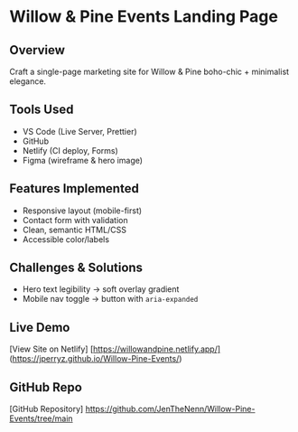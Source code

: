 # Willow & Pine Events Landing Page

## Overview
Craft a single-page marketing site for Willow & Pine 
boho-chic + minimalist elegance.

## Tools Used
- VS Code (Live Server, Prettier)
- GitHub
- Netlify (CI deploy, Forms)
- Figma (wireframe & hero image)

## Features Implemented
- Responsive layout (mobile-first)
- Contact form with validation
- Clean, semantic HTML/CSS
- Accessible color/labels

## Challenges & Solutions
- Hero text legibility → soft overlay gradient
- Mobile nav toggle → button with `aria-expanded`

## Live Demo
[View Site on Netlify]
[https://willowandpine.netlify.app/]
(https://jperryz.github.io/Willow-Pine-Events/)

## GitHub Repo
[GitHub Repository]
https://github.com/JenTheNenn/Willow-Pine-Events/tree/main
